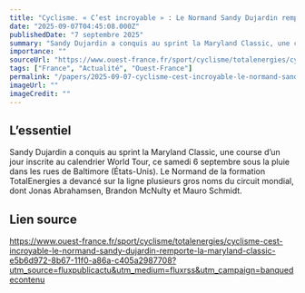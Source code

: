 ```yaml
---
title: "Cyclisme. « C’est incroyable » : Le Normand Sandy Dujardin remporte la Maryland Classic"
date: "2025-09-07T04:45:08.000Z"
publishedDate: "7 septembre 2025"
summary: "Sandy Dujardin a conquis au sprint la Maryland Classic, une course d’un jour inscrite au calendrier World Tour, ce samedi 6 septembre sous la pluie dans les rues de Baltimore (États-Unis). Le Normand de la formation TotalEnergies a devancé sur la ligne plusieurs gros noms du circuit mondial, dont Jonas Abrahamsen, Brandon McNulty et Mauro Schmidt."
importance: ""
sourceUrl: "https://www.ouest-france.fr/sport/cyclisme/totalenergies/cyclisme-cest-incroyable-le-normand-sandy-dujardin-remporte-la-maryland-classic-e5b6d972-8b67-11f0-a86a-c405a2987708?utm_source=fluxpublicactu&utm_medium=fluxrss&utm_campaign=banquedecontenu"
tags: ["France", "Actualité", "Ouest-France"]
permalink: "/papers/2025-09-07-cyclisme-cest-incroyable-le-normand-sandy-dujardin-remporte-la-maryland-classic"
imageUrl: ""
imageCredit: ""
---
```


## L’essentiel

Sandy Dujardin a conquis au sprint la Maryland Classic, une course d’un jour inscrite au calendrier World Tour, ce samedi 6 septembre sous la pluie dans les rues de Baltimore (États-Unis). Le Normand de la formation TotalEnergies a devancé sur la ligne plusieurs gros noms du circuit mondial, dont Jonas Abrahamsen, Brandon McNulty et Mauro Schmidt.

## Lien source

https://www.ouest-france.fr/sport/cyclisme/totalenergies/cyclisme-cest-incroyable-le-normand-sandy-dujardin-remporte-la-maryland-classic-e5b6d972-8b67-11f0-a86a-c405a2987708?utm_source=fluxpublicactu&utm_medium=fluxrss&utm_campaign=banquedecontenu
